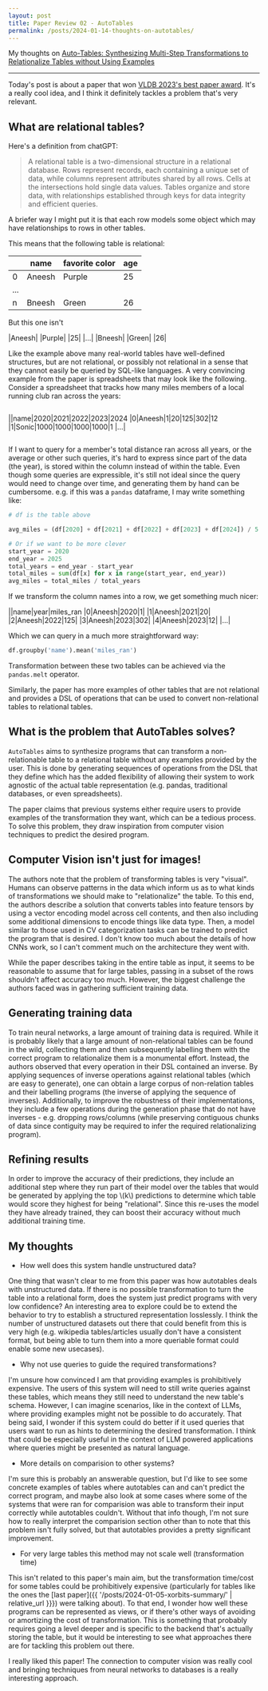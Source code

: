```yaml
---
layout: post
title: Paper Review 02 - AutoTables
permalink: /posts/2024-01-14-thoughts-on-autotables/
---
```


My thoughts on [Auto-Tables: Synthesizing Multi-Step Transformations to Relationalize Tables without Using Examples](https://arxiv.org/pdf/2307.14565.pdf)

---

Today's post is about a paper that won [VLDB 2023's best paper award](https://vldb.org/2023/?conference-awards).
It's a really cool idea, and I think it definitely tackles a problem that's very
relevant.

## What are relational tables?

Here's a definition from chatGPT:

> A relational table is a two-dimensional structure in a relational database.
> Rows represent records, each containing a unique set of data, while columns
> represent attributes shared by all rows. Cells at the intersections hold
> single data values. Tables organize and store data, with relationships
> established through keys for data integrity and efficient queries.

A briefer way I might put it is that each row models some object which may
have relationships to rows in other tables.

This means that the following table is relational:

||name|favorite color|age|
|---|---|---|---|
|0|Aneesh|Purple|25
|...|
|n|Bneesh|Green|26

But this one isn't

|Aneesh|
|Purple|
|25|
|...|
|Bneesh|
|Green|
|26|

Like the example above many real-world tables have well-defined structures, but
are not relational, or possibly not relational in a sense that they cannot
easily be queried by SQL-like languages. A very convincing example from the
paper is spreadsheets that may look like the following. Consider a spreadsheet
that tracks how many miles members of a local running club ran across the years:

<div style="width: 100%; overflow: auto;" markdown="block">

||name|2020|2021|2022|2023|2024
|0|Aneesh|1|20|125|302|12
|1|Sonic|1000|1000|1000|1000|1
|...|

</div>

If I want to query for a member's total distance ran across all years, or the
average or other such queries, it's hard to express since part of the data (the
year), is stored within the column instead of within the table. Even though some
queries are expressible, it's still not ideal since the query would need to
change over time, and generating them by hand can be cumbersome. e.g. if this
was a `pandas` dataframe, I may write something like:

```python
# df is the table above

avg_miles = (df[2020] + df[2021] + df[2022] + df[2023] + df[2024]) / 5

# Or if we want to be more clever
start_year = 2020
end_year = 2025
total_years = end_year - start_year
total_miles = sum(df[x] for x in range(start_year, end_year))
avg_miles = total_miles / total_years
```

If we transform
the column names into a row, we get something much nicer:

||name|year|miles\_ran
|0|Aneesh|2020|1|
|1|Aneesh|2021|20|
|2|Aneesh|2022|125|
|3|Aneesh|2023|302|
|4|Aneesh|2023|12|
|...|

Which we can query in a much more straightforward way:

```python
df.groupby('name').mean('miles_ran')
```
Transformation between these two tables can be achieved via the `pandas.melt`
operator.

Similarly, the paper has more examples of other tables that are not relational
and provides a DSL of operations that can be used to convert non-relational
tables to relational tables.

## What is the problem that AutoTables solves?

`AutoTables` aims to synthesize programs that can transform a non-relationable
table to a relational table without any examples provided by the user. This is
done by generating sequences of operations from the DSL that they define which
has the added flexibility of allowing their system to work agnostic of the
actual table representation (e.g. pandas, traditional databases, or even
spreadsheets).

The paper claims that previous systems either require users to provide examples
of the transformation they want, which can be a tedious process. To solve this
problem, they draw inspiration from computer vision techniques to predict the
desired program.

## Computer Vision isn't just for images!

The authors note that the problem of transforming tables is very "visual".
Humans can observe patterns in the data which inform us as to what kinds of
transformations we should make to "relationalize" the table. To this end, the
authors describe a solution that converts tables into feature tensors by using a
vector encoding model across cell contents, and then also including some
additional dimensions to encode things like data type. Then, a model similar to
those used in CV categorization tasks can be trained to predict the program that
is desired. I don't know too much about the details of how CNNs work, so I can't
comment much on the architecture they went with.

While the paper describes taking in the entire table as input, it
seems to be reasonable to assume that for large tables, passing in a subset of
the rows shouldn't affect accuracy too much. However, the biggest challenge the
authors faced was in gathering sufficient training data.

## Generating training data

To train neural networks, a large amount of training data is required. While it
is probably likely that a large amount of non-relational tables can be found in
the wild, collecting them and then subsequently labelling them with the correct
program to relationalize them is a monumental effort. Instead, the authors
observed that every operation in their DSL contained an inverse. By applying
sequences of inverse operations against relational tables (which are easy to
generate), one can obtain a large corpus of non-relation tables and their
labelling programs (the inverse of applying the sequence of inverses).
Additionally, to improve the robustness of their implementations, they include a
few operations during the generation phase that do not have inverses - e.g.
dropping rows/columns (while preserving contiguous chunks of data since
contiguity may be required to infer the required relationalizing program).

## Refining results

In order to improve the accuracy of their predictions, they include an
additional step where they run part of their model over the tables that would be
generated by applying the top \\(k\\) predictions to determine which table would
score they highest for being "relational". Since this re-uses the model they
have already trained, they can boost their accuracy without much additional
training time.

## My thoughts

 - How well does this system handle unstructured data?

  One thing that wasn't clear to me from this paper was how autotables deals
  with unstructured data. If there is no possible transformation to turn the
  table into a relational form, does the system just predict programs with very
  low confidence? An interesting area to explore could be to extend the behavior
  to try to establish a structured representation losslessly. I think the number
  of unstructured datasets out there that could benefit from this is very high
  (e.g. wikipedia tables/articles usually don't have a consistent format, but
  being able to turn them into a more queriable format could enable some
  new usecases).

 - Why not use queries to guide the required transformations?

 I'm unsure how convinced I am that providing examples is prohibitively
 expensive. The users of this system will need to still write queries against
 these tables, which means they still need to understand the new table's schema.
 However, I can imagine scenarios, like in the context of LLMs, where providing
 examples might not be possible to do accurately. That being said, I wonder if
 this system could do better if it used queries that users want to run as hints
 to determining the desired transformation. I think that could be especially
 useful in the context of LLM powered applications where queries might be
 presented as natural language.

 - More details on comparision to other systems?

 I'm sure this is probably an answerable question, but I'd like to see some
 concrete examples of tables where autotables can and can't predict the correct
 program, and maybe also look at some cases where some of the systems that were
 ran for comparision was able to transform their input correctly while
 autotables couldn't. Without that info though, I'm not sure how to really
 interpret the comparision section other than to note that this problem isn't
 fully solved, but that autotables provides a pretty significant improvement.

 - For very large tables this method may not scale well (transformation time)

 This isn't related to this paper's main aim, but the transformation time/cost
 for some tables could be prohibitively expensive (particularly for tables like
 the ones the [last paper]({{ '/posts/2024-01-05-xorbits-summary/' | relative_url }}})
 were talking about). To that end, I wonder how well these programs can be
 represented as views, or if there's other ways of avoiding or amortizing the
 cost of transformation. This is something that probably requires going a level
 deeper and is specific to the backend that's actually storing the table, but it
 would be interesting to see what approaches there are for tackling this problem
 out there.


 I really liked this paper! The connection to computer vision was really cool
 and bringing techniques from neural networks to databases is a really
 interesting approach.

